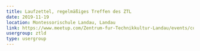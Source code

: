 ```yaml
---
title: Laufzettel, regelmäßiges Treffen des ZTL
date: 2019-11-19
location: Montessorischule Landau, Landau
link: https://www.meetup.com/Zentrum-fur-Technikkultur-Landau/events/cqrggqyzpbzb/
usergroup: ztld
type: usergroup
---
```

